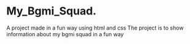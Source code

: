 # My_Bgmi_Squad.
A project made in a fun way using html and css
The project is to show information about my bgmi squad in a fun way
